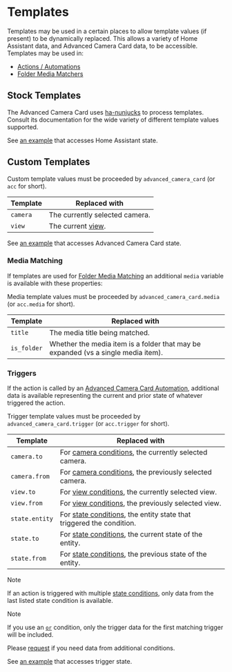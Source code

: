# Templates

Templates may be used in a certain places to allow template values (if present)
to be dynamically replaced. This allows a variety of Home Assistant data, and
Advanced Camera Card data, to be accessible. Templates may be used in:

- [Actions / Automations](./actions/README.md)
- [Folder Media Matchers](./folders.md?id=matchers)

## Stock Templates

The Advanced Camera Card uses
[ha-nunjucks](https://github.com/Nerwyn/ha-nunjucks) to process templates.
Consult its documentation for the wide variety of different template values
supported.

See [an example](../examples.md?id=accessing-home-assistant-state) that
accesses Home Assistant state.

## Custom Templates

Custom template values must be proceeded by `advanced_camera_card` (or `acc` for
short).

| Template | Replaced with                                     |
| -------- | ------------------------------------------------- |
| `camera` | The currently selected camera.                    |
| `view`   | The current [view](./view.md?id=supported-views). |

See [an example](../examples.md?id=accessing-advanced-camera-card-state) that
accesses Advanced Camera Card state.

### Media Matching

If templates are used for [Folder Media Matching](./folders.md?id=matchers) an
additional `media` variable is available with these properties:

Media template values must be proceeded by `advanced_camera_card.media` (or
`acc.media` for short).

| Template    | Replaced with                                                                     |
| ----------- | --------------------------------------------------------------------------------- |
| `title`     | The media title being matched.                                                    |
| `is_folder` | Whether the media item is a folder that may be expanded (vs a single media item). |

### Triggers

If the action is called by an [Advanced Camera Card
Automation](./automations.md), additional data is available representing the
current and prior state of whatever triggered the action.

Trigger template values must be proceeded by `advanced_camera_card.trigger` (or
`acc.trigger` for short).

| Template       | Replaced with                                                                                    |
| -------------- | ------------------------------------------------------------------------------------------------ |
| `camera.to`    | For [camera conditions](./conditions.md?id=camera), the currently selected camera.               |
| `camera.from`  | For [camera conditions](./conditions.md?id=camera), the previously selected camera.              |
| `view.to`      | For [view conditions](./conditions.md?id=view), the currently selected view.                     |
| `view.from`    | For [view conditions](./conditions.md?id=view), the previously selected view.                    |
| `state.entity` | For [state conditions](./conditions.md?id=state), the entity state that triggered the condition. |
| `state.to`     | For [state conditions](./conditions.md?id=state), the current state of the entity.               |
| `state.from`   | For [state conditions](./conditions.md?id=state), the previous state of the entity.              |

> [!NOTE]
> If an action is triggered with multiple [state
> conditions](./conditions.md?id=state), only data from the last listed state
> condition is available.

> [!NOTE]
> If you use an [`or`](./conditions.md?id=or) condition, only the trigger data
> for the first matching trigger will be included.

Please [request](https://github.com/dermotduffy/advanced-camera-card/issues) if
you need data from additional conditions.

See [an example](../examples.md?id=accessing-trigger-state) that accesses
trigger state.
